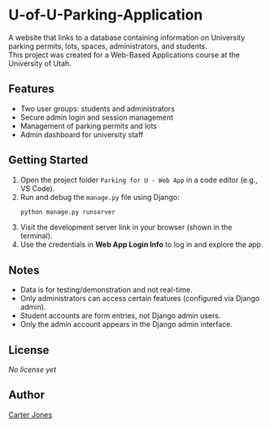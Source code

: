 # U-of-U-Parking-Application

A website that links to a database containing information on University parking permits, lots, spaces, administrators, and students.  
This project was created for a Web-Based Applications course at the University of Utah.

## Features

- Two user groups: students and administrators
- Secure admin login and session management
- Management of parking permits and lots
- Admin dashboard for university staff

## Getting Started

1. Open the project folder `Parking for U - Web App` in a code editor (e.g., VS Code).
2. Run and debug the `manage.py` file using Django:
   ```bash
   python manage.py runserver
   ```
3. Visit the development server link in your browser (shown in the terminal).
4. Use the credentials in **Web App Login Info** to log in and explore the app.

## Notes

- Data is for testing/demonstration and not real-time.
- Only administrators can access certain features (configured via Django admin).
- Student accounts are form entries, not Django admin users.
- Only the admin account appears in the Django admin interface.

## License

_No license yet_

## Author

[Carter Jones](https://github.com/carterjones25)
